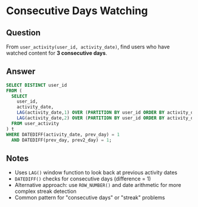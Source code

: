 # Consecutive Days Watching

## Question

From `user_activity(user_id, activity_date)`, find users who have watched content for **3 consecutive days**.

## Answer

```sql
SELECT DISTINCT user_id
FROM (
  SELECT
    user_id,
    activity_date,
    LAG(activity_date,1) OVER (PARTITION BY user_id ORDER BY activity_date) AS prev_day,
    LAG(activity_date,2) OVER (PARTITION BY user_id ORDER BY activity_date) AS prev2_day
  FROM user_activity
) t
WHERE DATEDIFF(activity_date, prev_day) = 1
  AND DATEDIFF(prev_day, prev2_day) = 1;
```

## Notes

- Uses `LAG()` window function to look back at previous activity dates
- `DATEDIFF()` checks for consecutive days (difference = 1)
- Alternative approach: use `ROW_NUMBER()` and date arithmetic for more complex streak detection
- Common pattern for "consecutive days" or "streak" problems
